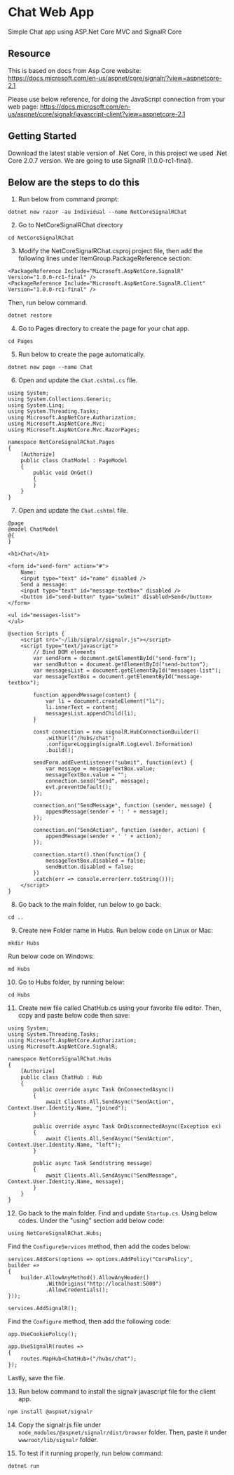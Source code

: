 # Chat Web App
Simple Chat app using ASP.Net Core MVC and  SignalR Core

## Resource

This is based on docs from Asp Core website:
https://docs.microsoft.com/en-us/aspnet/core/signalr/?view=aspnetcore-2.1

Please use below reference, for doing the JavaScript connection from your web page:
https://docs.microsoft.com/en-us/aspnet/core/signalr/javascript-client?view=aspnetcore-2.1

## Getting Started
Download the latest stable version of .Net Core, in this project we used .Net Core 2.0.7 version. We are going to use SignalR (1.0.0-rc1-final).


## Below are the steps to do this
1) Run below from command prompt:

~~~~~~~~
dotnet new razor -au Individual --name NetCoreSignalRChat
~~~~~~~~

2) Go to NetCoreSignalRChat directory

~~~~~~~~
cd NetCoreSignalRChat
~~~~~~~~

3) Modify the NetCoreSignalRChat.csproj project file, then add the following lines under ItemGroup.PackageReference section:

~~~~~~~~
<PackageReference Include="Microsoft.AspNetCore.SignalR" Version="1.0.0-rc1-final" />
<PackageReference Include="Microsoft.AspNetCore.SignalR.Client" Version="1.0.0-rc1-final" />
~~~~~~~~

Then, run below command.

~~~~~~~~
dotnet restore
~~~~~~~~

4) Go to Pages directory to create the page for your chat app.

~~~~~~~~
cd Pages
~~~~~~~~

5) Run below to create the page automatically.

~~~~~~~~
dotnet new page --name Chat
~~~~~~~~

6) Open and update the `Chat.cshtml.cs` file.

~~~~~~~~
using System;
using System.Collections.Generic;
using System.Linq;
using System.Threading.Tasks;
using Microsoft.AspNetCore.Authorization;
using Microsoft.AspNetCore.Mvc;
using Microsoft.AspNetCore.Mvc.RazorPages;

namespace NetCoreSignalRChat.Pages
{
    [Authorize]
    public class ChatModel : PageModel
    {
        public void OnGet()
        {
        }
    }
}
~~~~~~~~

7) Open and update the `Chat.cshtml` file.

~~~~~~~~
@page
@model ChatModel
@{
}

<h1>Chat</h1>

<form id="send-form" action="#">
    Name:
    <input type="text" id="name" disabled />
    Send a message: 
    <input type="text" id="message-textbox" disabled /> 
    <button id="send-button" type="submit" disabled>Send</button>
</form>

<ul id="messages-list">
</ul>

@section Scripts {
    <script src="~/lib/signalr/signalr.js"></script>
    <script type="text/javascript">
        // Bind DOM elements
        var sendForm = document.getElementById("send-form");
        var sendButton = document.getElementById("send-button");
        var messagesList = document.getElementById("messages-list");
        var messageTextBox = document.getElementById("message-textbox");

        function appendMessage(content) {
            var li = document.createElement("li");
            li.innerText = content;
            messagesList.appendChild(li);
        }

        const connection = new signalR.HubConnectionBuilder()
            .withUrl("/hubs/chat")
            .configureLogging(signalR.LogLevel.Information)
            .build();

        sendForm.addEventListener("submit", function(evt) { 
            var message = messageTextBox.value;
            messageTextBox.value = "";
            connection.send("Send", message);
            evt.preventDefault();
        });

        connection.on("SendMessage", function (sender, message) {
            appendMessage(sender + ': ' + message);
        });

        connection.on("SendAction", function (sender, action) {
            appendMessage(sender + ' ' + action);
        });

        connection.start().then(function() {
            messageTextBox.disabled = false;
            sendButton.disabled = false;
        })
        .catch(err => console.error(err.toString()));
    </script>
}
~~~~~~~~

8) Go back to the main folder, run below to go back:

~~~~~~~~
cd ..
~~~~~~~~

9) Create new Folder name in Hubs. 
Run below code on Linux or Mac:

~~~~~~~~
mkdir Hubs
~~~~~~~~

Run below code on Windows:

~~~~~~~~
md Hubs
~~~~~~~~

10) Go to Hubs folder, by running below:

~~~~~~~~
cd Hubs
~~~~~~~~

11) Create new file called ChatHub.cs using your favorite file editor. Then, copy and paste below code then save:

~~~~~~~~
using System;
using System.Threading.Tasks;
using Microsoft.AspNetCore.Authorization;
using Microsoft.AspNetCore.SignalR;

namespace NetCoreSignalRChat.Hubs
{
    [Authorize]
    public class ChatHub : Hub
    {
        public override async Task OnConnectedAsync()
        {
            await Clients.All.SendAsync("SendAction", Context.User.Identity.Name, "joined");
        }

        public override async Task OnDisconnectedAsync(Exception ex)
        {
            await Clients.All.SendAsync("SendAction", Context.User.Identity.Name, "left");
        }

        public async Task Send(string message)
        {
            await Clients.All.SendAsync("SendMessage", Context.User.Identity.Name, message);
        }
    }
}
~~~~~~~~

12) Go back to the main folder. Find and update `Startup.cs`. Using below codes.
Under the "using" section add below code:

~~~~~~~~
using NetCoreSignalRChat.Hubs;
~~~~~~~~

Find the `ConfigureServices` method, then add the codes below:

~~~~~~~~
services.AddCors(options => options.AddPolicy("CorsPolicy", 
builder => 
{
    builder.AllowAnyMethod().AllowAnyHeader()
            .WithOrigins("http://localhost:5000")
            .AllowCredentials();
}));

services.AddSignalR();
~~~~~~~~

Find the `Configure` method, then add the following code:

~~~~~~~~
app.UseCookiePolicy();

app.UseSignalR(routes =>
{
    routes.MapHub<ChatHub>("/hubs/chat");
});
~~~~~~~~

Lastly, save the file.

13) Run below command to install the signalr javascript file for the client app.

~~~~~~~~
npm install @aspnet/signalr
~~~~~~~~

14) Copy the signalr.js file under `node_modules/@aspnet/signalr/dist/browser` folder. Then, paste it under `wwwroot/lib/signalr` folder.

15) To test if it running properly, run below command:

~~~~~~~~
dotnet run
~~~~~~~~